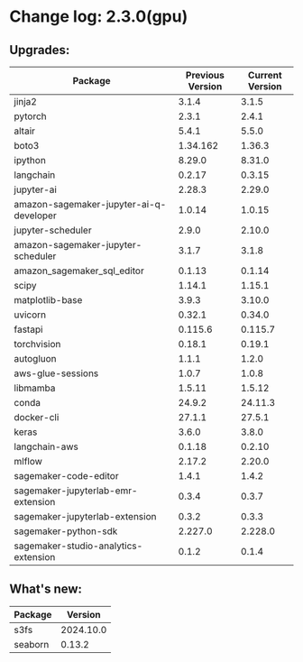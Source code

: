 # Change log: 2.3.0(gpu)

## Upgrades: 

Package | Previous Version | Current Version
---|---|---
jinja2|3.1.4|3.1.5
pytorch|2.3.1|2.4.1
altair|5.4.1|5.5.0
boto3|1.34.162|1.36.3
ipython|8.29.0|8.31.0
langchain|0.2.17|0.3.15
jupyter-ai|2.28.3|2.29.0
amazon-sagemaker-jupyter-ai-q-developer|1.0.14|1.0.15
jupyter-scheduler|2.9.0|2.10.0
amazon-sagemaker-jupyter-scheduler|3.1.7|3.1.8
amazon_sagemaker_sql_editor|0.1.13|0.1.14
scipy|1.14.1|1.15.1
matplotlib-base|3.9.3|3.10.0
uvicorn|0.32.1|0.34.0
fastapi|0.115.6|0.115.7
torchvision|0.18.1|0.19.1
autogluon|1.1.1|1.2.0
aws-glue-sessions|1.0.7|1.0.8
libmamba|1.5.11|1.5.12
conda|24.9.2|24.11.3
docker-cli|27.1.1|27.5.1
keras|3.6.0|3.8.0
langchain-aws|0.1.18|0.2.10
mlflow|2.17.2|2.20.0
sagemaker-code-editor|1.4.1|1.4.2
sagemaker-jupyterlab-emr-extension|0.3.4|0.3.7
sagemaker-jupyterlab-extension|0.3.2|0.3.3
sagemaker-python-sdk|2.227.0|2.228.0
sagemaker-studio-analytics-extension|0.1.2|0.1.4

## What's new: 

Package | Version 
---|---
s3fs|2024.10.0
seaborn|0.13.2
